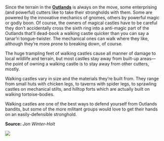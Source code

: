 Since the terrain in the **[Outlands](https://mimir.net/layers/outlands/outlands/)** is always on the move, some enterprising (and powerful) cutters like to take their strongholds with them. Some are powered by the innovative mechanics of gnomes, others by powerful magic or godly boon. Of course, the owners of magical castles have to be careful they don’t accidentally cross the sixth ring into a anti-magic part of the Outlands that’ll dead-book a walking castle quicker than you can say a tanar’ri tongue-twister. The mechanical ones can walk where they like, although they’re more prone to breaking down, of course.

The huge trampling feet of walking castles cause all manner of damage to local wildlife and terrain, but most castles stay away from built-up areas—the point of owning a walking castle is to stay away from other cutters, mostly.

Walking castles vary in size and the materials they’re built from. They range from small huts with chicken legs, to taverns with spider legs, to sprawling castles on mechanical stilts, and hilltop forts which are actually built on walking tortoise-bodies.

Walking castles are one of the best ways to defend yourself from Outlands bandits, but some of the more militant groups would love to get their hands on an easily-defensible stronghold.

**Source:** _Jon Winter-Holt_

![](https://mimir.net/wp-content/uploads/walking_castle_bird_legs_outlands.webp)
